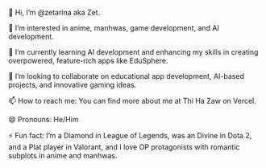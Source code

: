 👋 Hi, I’m @zetarina aka Zet.

👀 I’m interested in anime, manhwas, game development, and AI development.

🌱 I’m currently learning AI development and enhancing my skills in creating overpowered, feature-rich apps like EduSphere.

💞️ I’m looking to collaborate on educational app development, AI-based projects, and innovative gaming ideas.

📫 How to reach me: You can find more about me at Thi Ha Zaw on Vercel.

😄 Pronouns: He/Him

⚡ Fun fact: I’m a Diamond in League of Legends, was an Divine in Dota 2, and a Plat player in Valorant, and I love OP protagonists with romantic subplots in anime and manhwas.
